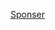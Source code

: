 [Sponser](https://docs.google.com/document/d/1MGmM8VEnDF-_jVkSUeGskD6GonuZ3Jc7/edit?usp=drive_link&ouid=108685739614683849385&rtpof=true&sd=true)